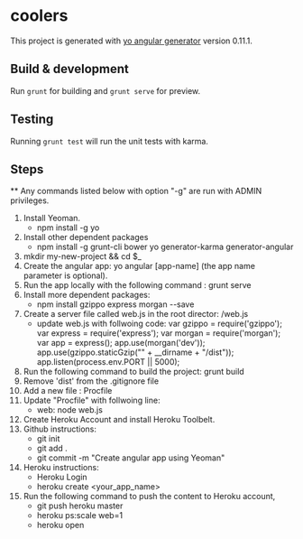 # coolers

This project is generated with [yo angular generator](https://github.com/yeoman/generator-angular)
version 0.11.1.

## Build & development

Run `grunt` for building and `grunt serve` for preview.

## Testing

Running `grunt test` will run the unit tests with karma.

## Steps

** Any commands listed below with option "-g" are run with ADMIN privileges.

1. Install Yeoman.
    * npm install -g yo
2. Install other dependent packages
    * npm install -g grunt-cli bower yo generator-karma generator-angular
3. mkdir my-new-project && cd $_
4. Create the angular app: yo angular [app-name] (the app name parameter is optional).
5. Run the app locally with the following command : grunt serve
6. Install more dependent packages:
    * npm install gzippo express morgan --save
7. Create a server file called web.js in the root director: /web.js
    * update web.js with follwoing code:
        var gzippo = require('gzippo');
        var express = require('express');
        var morgan = require('morgan');
        var app = express();
        app.use(morgan('dev'));
        app.use(gzippo.staticGzip("" + __dirname + "/dist"));
        app.listen(process.env.PORT || 5000);
8. Run the following command to build the project: grunt build
9. Remove 'dist' from the .gitignore file
10. Add a new file : Procfile
11. Update "Procfile" with follwoing line:
    * web: node web.js
12. Create Heroku Account and install Heroku Toolbelt.
13. Github instructions:
    * git init
    * git add .
    * git commit -m "Create angular app using Yeoman"
14. Heroku instructions:
    * Heroku Login
    * heroku create <your_app_name>
15. Run the following command to push the content to Heroku account,
    * git push heroku master
    * heroku ps:scale web=1
    * heroku open
